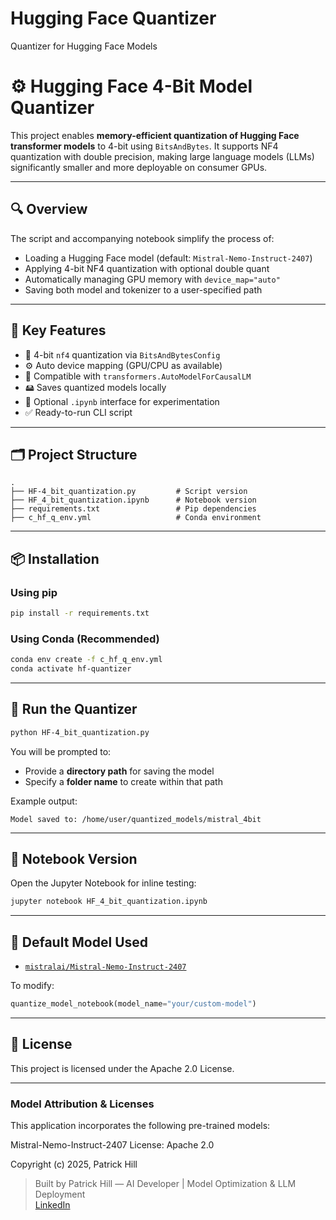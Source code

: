 # Hugging Face Quantizer
Quantizer for Hugging Face Models

# ⚙️ Hugging Face 4-Bit Model Quantizer

This project enables **memory-efficient quantization of Hugging Face transformer models** to 4-bit using `BitsAndBytes`. It supports NF4 quantization with double precision, making large language models (LLMs) significantly smaller and more deployable on consumer GPUs.

---

## 🔍 Overview

The script and accompanying notebook simplify the process of:
- Loading a Hugging Face model (default: `Mistral-Nemo-Instruct-2407`)
- Applying 4-bit NF4 quantization with optional double quant
- Automatically managing GPU memory with `device_map="auto"`
- Saving both model and tokenizer to a user-specified path

---

## 🧠 Key Features

- 🧱 4-bit `nf4` quantization via `BitsAndBytesConfig`
- ⚙️ Auto device mapping (GPU/CPU as available)
- 🔁 Compatible with `transformers.AutoModelForCausalLM`
- 🖴 Saves quantized models locally
- 📄 Optional `.ipynb` interface for experimentation
- ✅ Ready-to-run CLI script

---

## 🗂 Project Structure

```
.
├── HF-4_bit_quantization.py         # Script version
├── HF_4_bit_quantization.ipynb      # Notebook version
├── requirements.txt                 # Pip dependencies
├── c_hf_q_env.yml                   # Conda environment
```

---

## 📦 Installation

### Using pip

```bash
pip install -r requirements.txt
```

### Using Conda (Recommended)

```bash
conda env create -f c_hf_q_env.yml
conda activate hf-quantizer
```

---

## 🚀 Run the Quantizer

```bash
python HF-4_bit_quantization.py
```

You will be prompted to:
- Provide a **directory path** for saving the model
- Specify a **folder name** to create within that path

Example output:
```
Model saved to: /home/user/quantized_models/mistral_4bit
```

---

## 🧪 Notebook Version

Open the Jupyter Notebook for inline testing:

```bash
jupyter notebook HF_4_bit_quantization.ipynb
```

---

## 🧰 Default Model Used

- [`mistralai/Mistral-Nemo-Instruct-2407`](https://huggingface.co/mistralai/Mistral-Nemo-Instruct-2407)

To modify:
```python
quantize_model_notebook(model_name="your/custom-model")
```

---

## 📝 License

This project is licensed under the Apache 2.0 License.

---

### Model Attribution & Licenses
This application incorporates the following pre-trained models:

Mistral-Nemo-Instruct-2407 License: Apache 2.0

Copyright (c) 2025, Patrick Hill

> Built by Patrick Hill — AI Developer | Model Optimization & LLM Deployment  
> [LinkedIn](https://www.linkedin.com/in/patrick-hill-4b9807178/)
